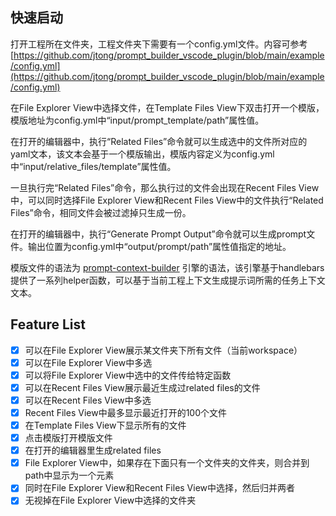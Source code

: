 ## 快速启动

打开工程所在文件夹，工程文件夹下需要有一个config.yml文件。内容可参考[https://github.com/jtong/prompt_builder_vscode_plugin/blob/main/example/config.yml](https://github.com/jtong/prompt_builder_vscode_plugin/blob/main/example/config.yml)

在File Explorer View中选择文件，在Template Files View下双击打开一个模版，模版地址为config.yml中“input/prompt_template/path”属性值。

在打开的编辑器中，执行“Related Files”命令就可以生成选中的文件所对应的yaml文本，该文本会基于一个模版输出，模版内容定义为config.yml中“input/relative_files/template”属性值。

一旦执行完“Related Files”命令，那么执行过的文件会出现在Recent Files View中，可以同时选择File Explorer View和Recent Files View中的文件执行“Related Files”命令，相同文件会被过滤掉只生成一份。

在打开的编辑器中，执行“Generate Prompt Output”命令就可以生成prompt文件。输出位置为config.yml中“output/prompt/path”属性值指定的地址。

模版文件的语法为 [prompt-context-builder](https://www.npmjs.com/package/prompt-context-builder) 引擎的语法，该引擎基于handlebars提供了一系列helper函数，可以基于当前工程上下文生成提示词所需的任务上下文文本。

## Feature List

- [x] 可以在File Explorer View展示某文件夹下所有文件（当前workspace）
- [x] 可以在File Explorer View中多选
- [x] 可以将File Explorer View中选中的文件传给特定函数
- [x] 可以在Recent Files View展示最近生成过related files的文件 
- [x] 可以在Recent Files View中多选
- [x] Recent Files View中最多显示最近打开的100个文件
- [x] 在Template Files View下显示所有的文件
- [x] 点击模版打开模版文件
- [x] 在打开的编辑器里生成related files
- [x] File Explorer View中，如果存在下面只有一个文件夹的文件夹，则合并到path中显示为一个元素
- [x] 同时在File Explorer View和Recent Files View中选择，然后归并两者
- [x] 无视掉在File Explorer View中选择的文件夹
